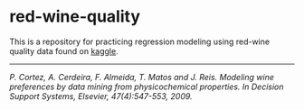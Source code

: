 # red-wine-quality

This is a repository for practicing regression modeling using red-wine quality data found on [kaggle](https://www.kaggle.com/uciml/red-wine-quality-cortez-et-al-2009). 

---
_P. Cortez, A. Cerdeira, F. Almeida, T. Matos and J. Reis. Modeling wine preferences by data mining from physicochemical properties. In Decision Support Systems, Elsevier, 47(4):547-553, 2009._
